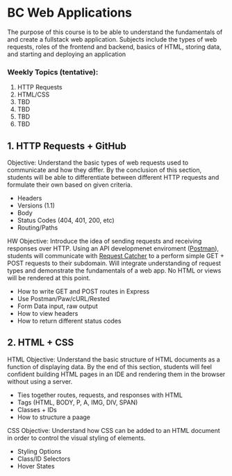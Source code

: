 # BC Web Applications
The purpose of this course is to be able to understand the fundamentals of and create a fullstack web application. Subjects include the types of web requests, roles of the frontend and backend, basics of HTML, storing data, and starting and deploying an application

### Weekly Topics (tentative):
1. HTTP Requests
2. HTML/CSS
3. TBD
4. TBD
5. TBD
6. TBD

## 1. HTTP Requests + GitHub
Objective: Understand the basic types of web requests used to communicate and how they differ. By the conclusion of this section, students will be able to differentiate between different HTTP requests and formulate their own based on given criteria. 

- Headers
- Versions (1.1)
- Body
- Status Codes (404, 401, 200, etc)
- Routing/Paths

HW Objective: Introduce the idea of sending requests and receiving responses over HTTP. Using an API developmenet enviroment ([Postman](https://www.getpostman.com/)), students will communicate with [Request Catcher](https://requestcatcher.com/) to a perform simple GET + POST requests to their subdomain. Will integrate understanding of request types and demonstrate the fundamentals of a web app. No HTML or views will be rendered at this point.

- How to write GET and POST routes in Express
- Use Postman/Paw/cURL/Rested
- Form Data input, raw output 
- How to view headers 
- How to return different status codes


## 2. HTML + CSS
HTML Objective: Understand the basic structure of HTML documents as a function of displaying data. By the end of this section, students will feel confident building HTML pages in an IDE and rendering them in the browser without using a server.

- Ties together routes, requests, and responses with HTML
- Tags (HTML, BODY, P, A, IMG, DIV, SPAN)
- Classes + IDs
- How to structure a paage

CSS Objective: Understand how CSS can be added to an HTML document in order to control the visual styling of elements.

- Styling Options
- Class/ID Selectors
- Hover States
